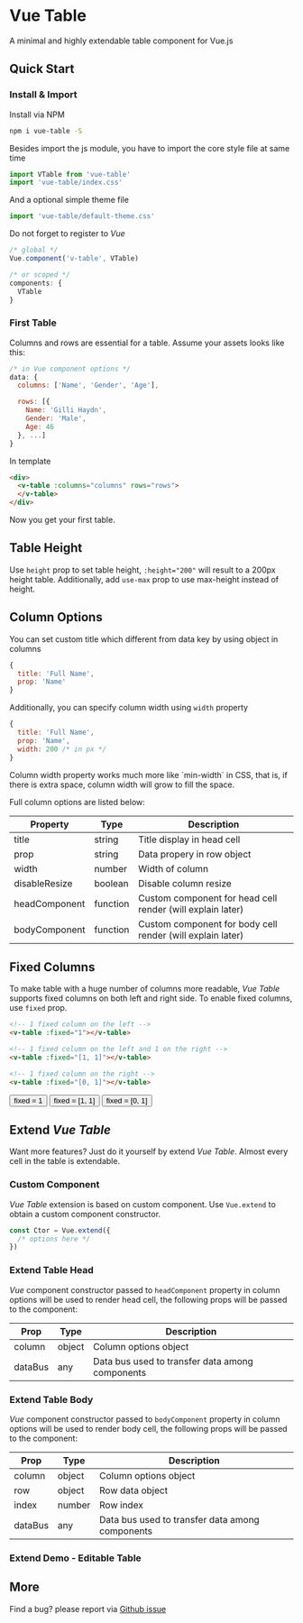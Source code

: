 # Vue Table
A minimal and highly extendable table component for Vue.js

## Quick Start
### Install & Import
Install via NPM
```bash
npm i vue-table -S
```
Besides import the js module, you have to import the core style file at same time
```js
import VTable from 'vue-table'
import 'vue-table/index.css'
```
And a optional simple theme file
```js
import 'vue-table/default-theme.css'
```
Do not forget to register to *Vue*
```js
/* global */
Vue.component('v-table', VTable)

/* or scoped */
components: {
  VTable
}
```

### First Table
Columns and rows are essential for a table. Assume your assets looks like this:
```js
/* in Vue component options */
data: {
  columns: ['Name', 'Gender', 'Age'],

  rows: [{
    Name: 'Gilli Haydn',
    Gender: 'Male',
    Age: 46
  }, ...]
}
```
In template
```html
<div>
  <v-table :columns="columns" rows="rows">
  </v-table>
</div>
```
Now you get your first table.

<div id="demo1">
  <v-table :columns="columns" :rows="rows">
  </v-table>
</div>
<script>
new Vue({
  el: '#demo1',

  data: {
    columns: ['Name', 'Gender', 'Age'],
    rows: rows
  }
})
</script>


## Table Height
Use `height` prop to set table height, `:height="200"` will result to a 200px height table. Additionally, add `use-max` prop to use max-height instead of height.

## Column Options
You can set custom title which different from data key by using object in columns
```js
{
  title: 'Full Name',
  prop: 'Name'
}
```
Additionally, you can specify column width using `width` property
```js
{
  title: 'Full Name',
  prop: 'Name',
  width: 200 /* in px */
}
```

<div id="demo2">
  <v-table :columns="columns" :rows="rows">
  </v-table>
</div>
<script>
new Vue({
  el: '#demo2',

  data: {
    columns: [{
      title: 'Full Name',
      prop: 'Name',
      width: 200
    }, 'Gender', 'Age'],
    rows: rows
  }
})
</script>

<p class="tip">
  Column width property works much more like `min-width` in CSS, that is, if there is extra space, column width will grow to fill the space.
</p>

Full column options are listed below:

| Property | Type | Description |
| ------ | ------ | ------ |
| title | string | Title display in head cell |
| prop | string | Data propery in row object |
| width | number | Width of column |
| disableResize | boolean | Disable column resize |
| headComponent | function | Custom component for head cell render (will explain later) |
| bodyComponent | function | Custom component for body cell render (will explain later) |

## Fixed Columns
To make table with a huge number of columns more readable, *Vue Table* supports fixed columns on both left and right side. To enable fixed columns, use `fixed` prop.
```html
<!-- 1 fixed column on the left -->
<v-table :fixed="1"></v-table>

<!-- 1 fixed column on the left and 1 on the right -->
<v-table :fixed="[1, 1]"></v-table>

<!-- 1 fixed column on the right -->
<v-table :fixed="[0, 1]"></v-table>
```

<div id="demo3">
  <div>
    <button @click="fixed = 1">fixed = 1</button>
    <button @click="fixed = [1, 1]">fixed = [1, 1]</button>
    <button @click="fixed = [0, 1]">fixed = [0, 1]</button>
  </div>
  <v-table :columns="columns" :rows="rows" :fixed="fixed">
  </v-table>
</div>
<script>
new Vue({
  el: '#demo3',

  data: {
    fixed: 1,
    columns: columns.map(function (column) {
      return {
        title: column,
        prop: column,
        width: 200
      }
    }),
    rows: rows
  }
})
</script>

## Extend *Vue Table*
Want more features? Just do it yourself by extend *Vue Table*. Almost every cell in the table is extendable.

### Custom Component
*Vue Table* extension is based on custom component. Use `Vue.extend` to obtain a custom component constructor.
```js
const Ctor = Vue.extend({
  /* options here */
})
```

### Extend Table Head
*Vue* component constructor passed to `headComponent` property in column options will be used to render head cell, the following props will be passed to the component:

| Prop | Type | Description |
| ------ | ------ | ------ |
| column | object | Column options object |
| dataBus | any | Data bus used to transfer data among components |

### Extend Table Body
*Vue* component constructor passed to `bodyComponent` property in column options will be used to render body cell, the following props will be passed to the component:

| Prop | Type | Description |
| ------ | ------ | ------ |
| column | object | Column options object |
| row | object | Row data object |
| index | number | Row index |
| dataBus | any | Data bus used to transfer data among components |

### Extend Demo - Editable Table
<div id="demo4">
  <v-table :columns="columns" :rows="rows" :fixed="fixed">
  </v-table>
</div>
<script>
var BodyCell = Vue.extend({
  template: '<div><input v-show="row.editing" type="text" v-model="row[column.prop]"><span v-show="!row.editing">{{ row[column.prop] }}</span><div>',

  props: ['column', 'row', 'index', 'dataBus']
})

var BodyCellOperation = Vue.extend({
  template: '<button @click="click">{{ row.editing ? \'Done\' : \'Edit\' }}</button>',

  props: ['column', 'row', 'index', 'dataBus'],

  methods: {
    click: function () {
      this.$set(this.row, 'editing', !this.row.editing)
    }
  }
})

new Vue({
  el: '#demo4',

  data: {
    fixed: [1, 1],
    columns: columns.map(function (column) {
      return {
        title: column,
        prop: column,
        width: 160,
        bodyComponent: BodyCell
      }
    }).concat([{
      title: 'Edit',
      width: 80,
      bodyComponent: BodyCellOperation
    }]),
    rows: JSON.parse(JSON.stringify(rows))
  }
})
</script>


## More
Find a bug? please report via [Github issue](https://github.com/coolzjy/vue-table/issues)
